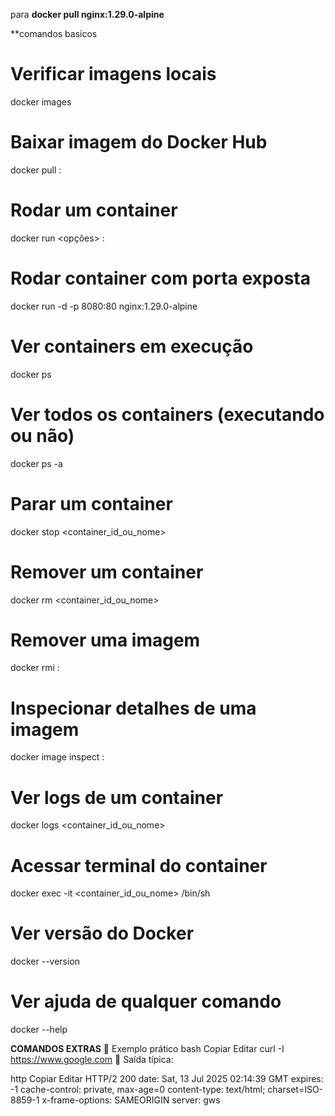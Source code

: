 para 
**docker pull nginx:1.29.0-alpine**



**comandos basicos
# Verificar imagens locais
docker images

# Baixar imagem do Docker Hub
docker pull <imagem>:<tag>

# Rodar um container
docker run <opções> <imagem>:<tag>

# Rodar container com porta exposta
docker run -d -p 8080:80 nginx:1.29.0-alpine

# Ver containers em execução
docker ps

# Ver todos os containers (executando ou não)
docker ps -a

# Parar um container
docker stop <container_id_ou_nome>

# Remover um container
docker rm <container_id_ou_nome>

# Remover uma imagem
docker rmi <imagem>:<tag>

# Inspecionar detalhes de uma imagem
docker image inspect <imagem>:<tag>

# Ver logs de um container
docker logs <container_id_ou_nome>

# Acessar terminal do container
docker exec -it <container_id_ou_nome> /bin/sh

# Ver versão do Docker
docker --version

# Ver ajuda de qualquer comando
docker <comando> --help




**COMANDOS EXTRAS**
📘 Exemplo prático
bash
Copiar
Editar
curl -I https://www.google.com
🔽 Saída típica:

http
Copiar
Editar
HTTP/2 200 
date: Sat, 13 Jul 2025 02:14:39 GMT
expires: -1
cache-control: private, max-age=0
content-type: text/html; charset=ISO-8859-1
x-frame-options: SAMEORIGIN
server: gws


